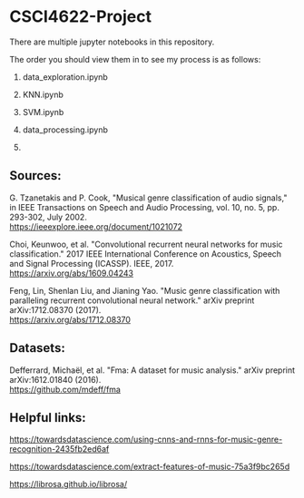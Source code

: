 # CSCI4622-Project

There are multiple jupyter notebooks in this repository.

The order you should view them in to see my process is as follows:

1. data_exploration.ipynb

2. KNN.ipynb

3. SVM.ipynb

4. data_processing.ipynb

5.

## Sources:

G. Tzanetakis and P. Cook, "Musical genre classification of audio signals," in IEEE Transactions on Speech and Audio Processing, vol. 10, no. 5, pp. 293-302, July 2002. \
https://ieeexplore.ieee.org/document/1021072

Choi, Keunwoo, et al. "Convolutional recurrent neural networks for music classification." 2017 IEEE International Conference on Acoustics, Speech and Signal Processing (ICASSP). IEEE, 2017. \
https://arxiv.org/abs/1609.04243

Feng, Lin, Shenlan Liu, and Jianing Yao. "Music genre classification with paralleling recurrent convolutional neural network." arXiv preprint arXiv:1712.08370 (2017). \
https://arxiv.org/abs/1712.08370

## Datasets:

Defferrard, Michaël, et al. "Fma: A dataset for music analysis." arXiv preprint arXiv:1612.01840 (2016). \
https://github.com/mdeff/fma

## Helpful links:

https://towardsdatascience.com/using-cnns-and-rnns-for-music-genre-recognition-2435fb2ed6af

https://towardsdatascience.com/extract-features-of-music-75a3f9bc265d

https://librosa.github.io/librosa/
